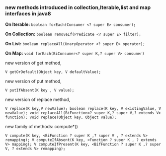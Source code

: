 ### new methods introduced in collection,Iterable,list and map interfaces in java8

**On Iterable:**
`boolean forEach(Consumer <? super E> consumer);`

**On Collection:**
`boolean removeIf(Predicate <? super E> filter);`

**On List:**
`boolean replaceAll(UnaryOperator <? super E> operator);
`

**On Map:**
`void forEach(BiConsumer<? super K,? super V> consumer)`

new version of get method,

`V getOrDefault(Object key, V defaultValue);`

new version of put method,

`V putIfAbsent(K key , V value);`

new version of replace method,

`V replace(K key,V newValue);
boolean replace(K key, V existingValue, V newValue);
void replaceAll(BiFunction<? super K,? super V,? extends V> function);
void replace(Object key, Object value);
`

new family of methods: compute*()

`V compute(K key, <BiFunction ? super K ,? super V , ? extends V> remapping);
V computeIfAbsent(K key, <Function ? super K , ? extends V> mapping);
V computeIfPresent(K key, <BifFunction ? super K ,? super V, ? extends V> remapping);`

